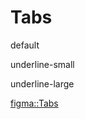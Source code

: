 <script lang="ts" setup>
import Tabs from './vue/Tabs.vue'
import { IconActionPlayVideo, IconActionRecord, IconDeviceLaptop, IconGeneralCrosshairs, IconSecurityLockLocked } from '@cypress-design/vue-icon'
</script>

# Tabs

<DemoWrapper>
  <p>default</p>
	<Tabs :tabs="[
    { id: 'ov', label: 'Overview' },
    { id: 'cl', label: 'Command Log' },
    { id: 'err', label: 'Errors', active:true},
    { id: 'reco', label: 'Recommendations' },
  ]"/>
  <div class="h-[24px]"/>
  <p>underline-small</p>
  <Tabs variant="underline-small" :tabs="[
    { id: 'ov', label: 'Overview', icon: IconActionPlayVideo, active: true },
    { id: 'cl', label: 'Command Log', icon: IconActionRecord },
    { id: 'err', label: 'Errors', iconAfter: IconSecurityLockLocked, tag: '13' },
    { id: 'reco', label: 'Recommendations', icon: IconGeneralCrosshairs },
  ]"/>
  <div class="h-[24px]"/>
  <p>underline-large</p>
  <Tabs variant="underline-large" :tabs="[
    { id: 'ov', label: 'Overview', active:true },
    { id: 'cl', label: 'Command Log' },
    { id: 'err', label: 'Errors' },
    { id: 'reco', label: 'Recommendations' },
  ]"/>
</DemoWrapper>

[figma::Tabs](https://www.figma.com/file/1WJ3GVQyMV5e7xVxPg3yID/Design-System%2C-v1.x---%40latest?type=design&node-id=1259-10337&t=31Ux0Tiv1c3LsT2Q-11)
